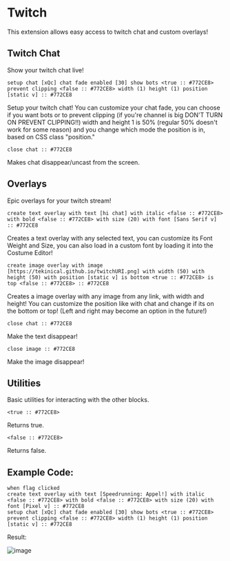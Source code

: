 # Twitch

This extension allows easy access to twitch chat and custom overlays!

## Twitch Chat

Show your twitch chat live!

```scratch
setup chat [xQc] chat fade enabled [30] show bots <true :: #772CE8> prevent clipping <false :: #772CE8> width (1) height (1) position [static v] :: #772CE8
```

Setup your twitch chat! You can customize your chat fade, you can choose if you want bots or to prevent clipping (if you're channel is big DON'T TURN ON PREVENT CLIPPING!!) width and height 1 is 50% (regular 50% doesn't work for some reason) and you change which mode the position is in, based on CSS class "position."

```scratch
close chat :: #772CE8
```

Makes chat disappear/uncast from the screen.

## Overlays

Epic overlays for your twitch stream!

```scratch
create text overlay with text [hi chat] with italic <false :: #772CE8> with bold <false :: #772CE8> with size (20) with font [Sans Serif v] :: #772CE8
```

Creates a text overlay with any selected text, you can customize its Font Weight and Size, you can also load in a custom font by loading it into the Costume Editor!

```scratch
create image overlay with image [https://tekinical.github.io/twitchURI.png] with width (50) with height (50) with position [static v] is bottom <true :: #772CE8> is top <false :: #772CE8> :: #772CE8
```

Creates a image overlay with any image from any link, with width and height! You can customize the position like with chat and change if its on the bottom or top! (Left and right may become an option in the future!)

```scratch
close chat :: #772CE8
```

Make the text disappear!

```scratch
close image :: #772CE8
```

Make the image disappear!

## Utilities

Basic utilities for interacting with the other blocks.

```scratch
<true :: #772CE8>
```

Returns true.

```scratch
<false :: #772CE8>
```

Returns false.

## Example Code:

```scratch
when flag clicked
create text overlay with text [Speedrunning: Appel!] with italic <false :: #772CE8> with bold <false :: #772CE8> with size (20) with font [Pixel v] :: #772CE8
setup chat [xQc] chat fade enabled [30] show bots <true :: #772CE8> prevent clipping <false :: #772CE8> width (1) height (1) position [static v] :: #772CE8
```

Result:

![image](https://github.com/Tekinical/extensions/assets/140775902/b14f4dd3-706c-4058-b957-863e9718676e)
